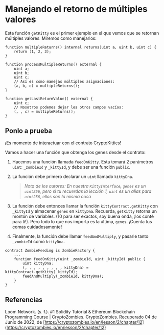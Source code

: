 # Manejando el retorno de múltiples valores

Esta función `getKitty` es el primer ejemplo en el que vemos que se retornan múltiples valores. Miremos como manejarlos:

```sol
function multipleReturns() internal returns(uint a, uint b, uint c) {
    return (1, 2, 3);
}

function processMultipleReturns() external {
    uint a;
    uint b;
    uint c;
    // Así es como manejas múltiples asignaciones:
    (a, b, c) = multipleReturns();
}

function getLastReturnValue() external {
    uint c;
    // Nosotros podemos dejar los otros campos vacíos:
    (, , c) = multipleReturns();
}
```

## Ponlo a prueba

¡Es momento de interactuar con el contrato CryptoKitties!

Vamos a hacer una función que obtenga los genes desde el contrato:

1. Hacemos una función llamada `feedOnKitty`. Esta tomará 2 parámetros `uint`: `_zombieId` y `_kittyId`, y debe ser una función `public`.
2. La función debe primero declarar un `uint` llamado `kittyDna`.

   > *Nota de los autores: En nuestra `KittyInterface`, `genes` es un `uint256`, pero si tu recuerdas la lección 1, `uint` es un alias para `uint256`, ellos son la misma cosa*

3. La función debe entonces llamar la función `kittyContract.getKitty` con `_kittyId` y almacenar `genes` en `kittyDna`. Recuerda, `getKitty` retorna un montón de variables. (10 para ser exactos, soy buena onda, ¡los conté para ti!). Pero todo lo que nos importa es la última, `genes`. ¡Cuenta tus comas cuidadosamente!
4. Finalmente, la función debe llamar `feedAndMultiply`, y pasarle tanto `_zombieId` como `kittyDna`.

```sol
contract ZombieFeeding is ZombieFactory {
    ...
    function feedOnKitty(uint _zombieId, uint _kittyId) public {
        uint kittyDna;
        (, , , , , , , , , kittyDna) = kittyContract.getKitty(_kittyId);
        feedAndMultiply(_zombieId, kittyDna);
    }
}
```

## Referencias

Loom Network. (s. f.). #1 Solidity Tutorial & Ethereum Blockchain Programming Course | CryptoZombies. CryptoZombies. Recuperado 04 de Junio de 2022, de [https://cryptozombies.io/en/lesson/2/chapter/12](https://cryptozombies.io/en/lesson/2/chapter/12)
